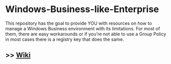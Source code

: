 # Windows-Business-like-Enterprise

This repository has the goal to provide YOU with resources on how to manage a Windows Business environment with its limitations. 
For most of them, there are easy workarounds or if you're not able to use a Group Policy in most cases there is a registry key that does the same. 

## >> [Wiki](/wiki)
